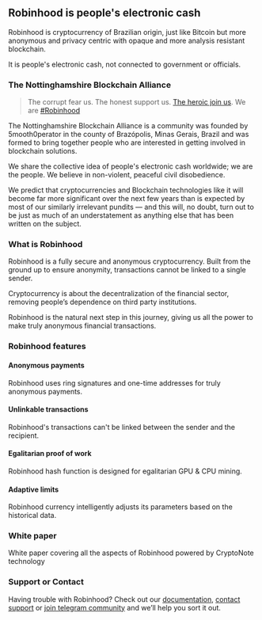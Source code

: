 ## Robinhood is people's electronic cash

Robinhood is cryptocurrency of Brazilian origin, just like Bitcoin but more anonymous and privacy centric with opaque and more analysis resistant blockchain.

It is people's electronic cash, not connected to government or officials.

### The Nottinghamshire Blockchain Alliance

> The corrupt fear us. The honest support us. [The heroic join us](https://jekyllrb.com/). We are [#Robinhood](https://jekyllrb.com/)

The Nottinghamshire Blockchain Alliance is a community was founded by 5mooth0perator in the county of Brazópolis, Minas Gerais, Brazil and was formed to bring together people who are interested in getting involved in blockchain solutions.

We share the collective idea of people's electronic cash worldwide; we are the people. We believe in non-violent, peaceful civil disobedience.

We predict that cryptocurrencies and Blockchain technologies like it will become far more significant over the next few years than is expected by most of our similarly irrelevant pundits — and this will, no doubt, turn out to be just as much of an understatement as anything else that has been written on the subject.

### What is Robinhood

Robinhood is a fully secure and anonymous cryptocurrency. Built from the ground up to ensure anonymity, transactions cannot be linked to a single sender.

Cryptocurrency is about the decentralization of the financial sector, removing people’s dependence on third party institutions.

Robinhood is the natural next step in this journey, giving us all the power to make truly anonymous financial transactions.

### Robinhood features

#### Anonymous payments

Robinhood uses ring signatures and one-time addresses for truly anonymous payments.

#### Unlinkable transactions

Robinhood's transactions can't be linked between the sender and the recipient.

#### Egalitarian proof of work

Robinhood hash function is designed for egalitarian GPU & CPU mining.

#### Adaptive limits

Robinhood currency intelligently adjusts its parameters based on the historical data.



### White paper

White paper covering all the aspects of Robinhood powered by CryptoNote technology





### Support or Contact

Having trouble with Robinhood? Check out our [documentation](https://github.com/5mooth0perator/robinhoodwallet/wiki), [contact support](https://github.com/5mooth0perator/robinhoodwallet/issues) or [join telegram community](https://t.me/joinchat/DqnU2RIxEDlVlxLdLFrn7g) and we’ll help you sort it out.
